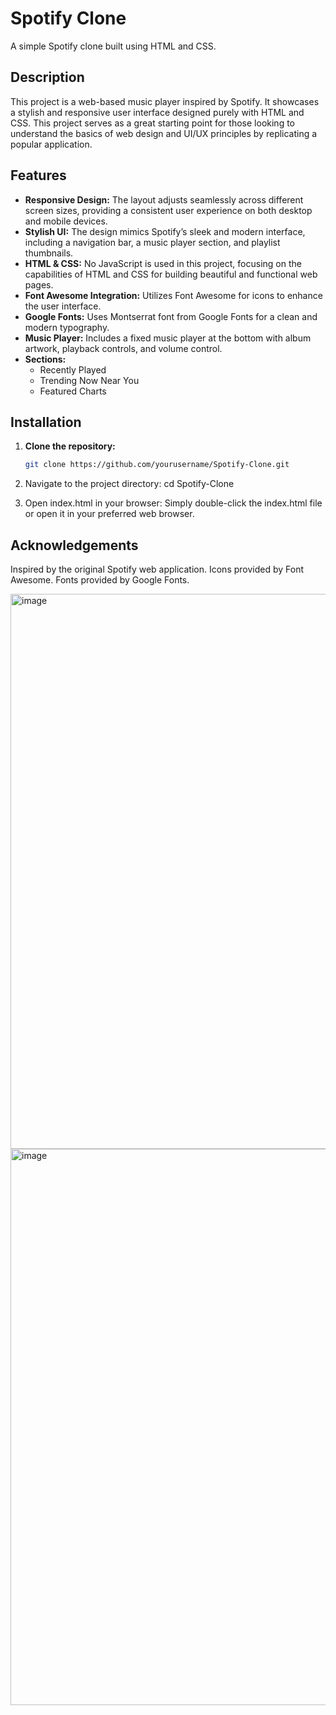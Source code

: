 # Spotify Clone

A simple Spotify clone built using HTML and CSS.

## Description

This project is a web-based music player inspired by Spotify. It showcases a stylish and responsive user interface designed purely with HTML and CSS. 
This project serves as a great starting point for those looking to understand the basics of web design and UI/UX principles by replicating a popular application.

## Features

- **Responsive Design:** The layout adjusts seamlessly across different screen sizes, providing a consistent user experience on both desktop and mobile devices.
- **Stylish UI:** The design mimics Spotify’s sleek and modern interface, including a navigation bar, a music player section, and playlist thumbnails.
- **HTML & CSS:** No JavaScript is used in this project, focusing on the capabilities of HTML and CSS for building beautiful and functional web pages.
- **Font Awesome Integration:** Utilizes Font Awesome for icons to enhance the user interface.
- **Google Fonts:** Uses Montserrat font from Google Fonts for a clean and modern typography.
- **Music Player:** Includes a fixed music player at the bottom with album artwork, playback controls, and volume control.
- **Sections:** 
  - Recently Played
  - Trending Now Near You
  - Featured Charts

## Installation

1. **Clone the repository:**
   ```bash
   git clone https://github.com/yourusername/Spotify-Clone.git
   
2. Navigate to the project directory:
   cd Spotify-Clone

3. Open index.html in your browser:
   Simply double-click the index.html file or open it in your preferred web browser.

## Acknowledgements
   Inspired by the original Spotify web application.
   Icons provided by Font Awesome.
   Fonts provided by Google Fonts.

<img width="1913" height="888" alt="image" src="https://github.com/user-attachments/assets/9c4aea7f-1e0e-4a1d-bdb7-0e767272d380" />
<img width="1915" height="890" alt="image" src="https://github.com/user-attachments/assets/b0f83925-f2d9-4edd-ba1a-ae5a8f5cd861" />


